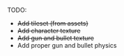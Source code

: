 TODO:

- ~~Add tileset (from assets)~~
- ~~Add character texture~~
- ~~Add gun and bullet texture~~
- Add proper gun and bullet physics
